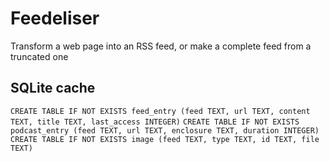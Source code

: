 # Feedeliser
Transform a web page into an RSS feed, or make a complete feed from a truncated one

## SQLite cache
```CREATE TABLE IF NOT EXISTS feed_entry (feed TEXT, url TEXT, content TEXT, title TEXT, last_access INTEGER)```
```CREATE TABLE IF NOT EXISTS podcast_entry (feed TEXT, url TEXT, enclosure TEXT, duration INTEGER)```
```CREATE TABLE IF NOT EXISTS image (feed TEXT, type TEXT, id TEXT, file TEXT)```
